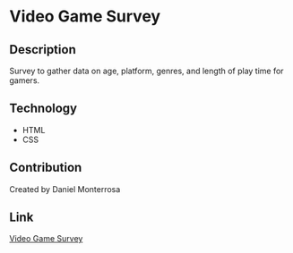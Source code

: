 # Video Game Survey

## Description
Survey to gather data on age, platform, genres, and length of play time for gamers.

## Technology
* HTML
* CSS

## Contribution
Created by Daniel Monterrosa

## Link
[Video Game Survey](https://dannymont94.github.io/gaming-survey/)
